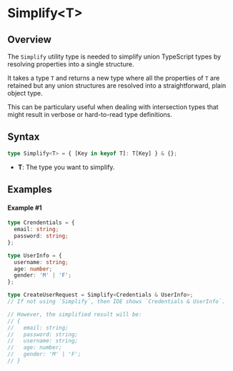 # Simplify\<T>

## Overview

The `Simplify` utility type is needed to simplify union TypeScript types by resolving properties into a single structure.

It takes a type `T` and returns a new type where all the properties of `T` are retained but any union structures are resolved into a straightforward, plain object type.

This can be particulary useful when dealing with intersection types that might result in verbose or hard-to-read type definitions.

## Syntax

```ts
type Simplify<T> = { [Key in keyof T]: T[Key] } & {};
```

- **T**: The type you want to simplify.

## Examples

#### Example #1

```ts
type Crendentials = {
  email: string;
  password: string;
};

type UserInfo = {
  username: string;
  age: number;
  gender: 'M' | 'F';
};

type CreateUserRequest = Simplify<Credentials & UserInfo>;
// If not using `Simplify`, then IDE shows `Credentials & UserInfo`.

// However, the simplified result will be:
// {
//   email: string;
//   password: string;
//   username: string;
//   age: number;
//   gender: 'M' | 'F';
// }
```
